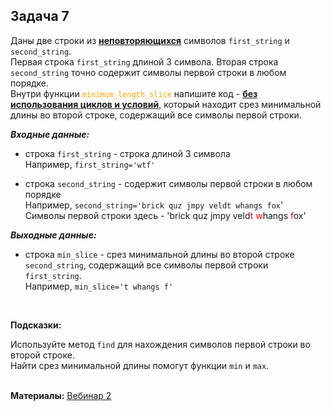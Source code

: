 <html>
<head>
  <meta charset='utf-8' />
  <style>
   .colortext {
    color: orange;
   }
    .color_red {
     color: red;
   }
  </style>
 </head>
<h2>Задача 7</h2>
<p>Даны две строки из <b><u>неповторяющихся</u></b> символов <code>first_string</code> и <code>second_string</code>.
<br>Первая строка <code>first_string</code> длиной 3 символа. 
Вторая строка <code>second_string</code> точно содержит символы первой строки в любом порядке.
  <br>Внутри функции <code><span class='colortext'>minimum_length_slice</span></code> напишите код -
<u><b>без использования циклов и условий</b></u>, который находит срез минимальной длины во второй строке, 
содержащий все символы первой строки.

<p><b><i>Входные данные:</i></b>
  <ul>
  <li>строка <code>first_string</code> - строка длиной 3 символа
<br>Например, <code>first_string='wtf'</code>
</li>
<p>
<li>строка <code>second_string</code> - содержит символы первой строки в любом порядке
<br>Например, <code>second_string='brick quz jmpy veldt whangs fox</code>'
<br>Символы первой строки здесь - 'brick quz jmpy veld<span class='color_red'>t w</span>hangs <span class='color_red'>f</span>ox'
</li>
</ul>
<p><b><i>Выходные данные:</i></b>
<ul>
  <li>
     строка <code>min_slice</code> - срез минимальной длины во второй строке <code>second_string</code>, 
содержащий все символы первой строки <code>first_string</code>.
<br>Например, <code>min_slice='t whangs f'</code></li>
</ul>
<br>
<p><b>Подсказки:</b>
<div class="hint">
<div>Используйте метод <code>find</code> 
для нахождения символов первой строки во второй строке.</div>
</div>
<div class="hint">
<div>Найти срез минимальной длины помогут функции <code>min</code>
и <code>max</code>.</div>
</div>

<br>
  <p><b>Материалы:</b>
  <a href='https://n.sbis.ru/shared/disk/6c01b0d9-b2fc-42e1-998a-eaf8a2b3a38f'>Вебинар 2</a>
<br>
<br>
</html>